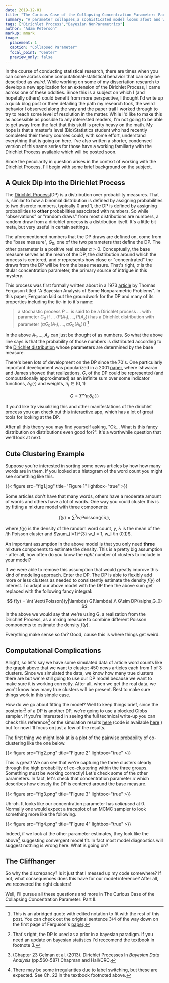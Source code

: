 ```yaml
---
date: 2019-12-01
title: "The Curious Case of the Collapsing Concentration Parameter: Part I"
summary: "A parameter collapses,a sophisticated model looms afoot and we find the start of a trail of clues in this unexpected mystery."
tags: ["Dirichlet Process","Bayesian NonParametrics"]
author: "Adam Peterson"
markup: mmark
image:
  placement: 1
  caption: "Collapsed Parameter"
  focal_point: "Center"
  preview_only: false
---
```


In the course of conducting statistical research, there are times when you can come across some computational-statistical behavior that can only be described as *weird*.
While working on some of my dissertation research to develop a new application for an extension of the Dirichlet Process,
I came across one of these oddities.  Since this is a subject on which I (and hopefully others) could benefit from more perspective, I thought I'd
write up a quick blog post or three detailing the path my research took, the weird behavior I observed along the way and the paper trail I worked through
to try to reach some level of resolution in the matter. While I'd like to make this as accessible as possible to any interested readers,
I'm not going to be able to get away from the fact that this stuff is pretty heavy on the math. My hope is that a master's level (Bio)Statistics student
who had recently completed their theory courses could, with some effort, understand everything that is going on here. I've also written a 
shorter, condensed version of this same series for those have a working familiarty with the Dirichlet Process available which will be posted soon.

Since the peculiarity in question arises in the context of working with the Dirichlet Process, I'll begin with some brief background on the subject.


## A Quick Dip into the Dirichlet Process

The [Dirichlet Process](https://en.wikipedia.org/wiki/Dirichlet_process)(DP) is a distribution over probability measures. That is, similar
to how a binomial distribution is defined by assigning probabilities to two discrete numbers, typically 0 and 1, the DP is defined 
by assigning probabilities to **other** probabilities associated with numbers. So while "observations" or "random draws" from most distributions
are numbers, a random draw from a dirichlet process is a distribution itself.  It's a little bit meta, but very useful in certain settings.

The aforementioned numbers that the DP draws are defined on, come from the "base measure", $G_0$, one of the two parameters that define the DP. The other parameter is a positive real
scalar $\alpha >0$. Conceptually, the base measure serves as the mean of the DP, the distribution around which the process is centered, and
$\alpha$ represents how close or "concentrated" the draws from the DP will be from the base measure. That's right, $\alpha$ is the titular concentration parameter, the 
primary source of intrigue in this mystery.

This process was first formally written about in a 1973 [article](https://www.jstor.org/stable/2958008?seq=1#metadata_info_tab_contents) by Thomas Ferguson titled 
"A Bayesian Analysis of Some Nonparametric Problems". In this paper, Ferguson laid out the groundwork for the DP and many of its properties including the 
tie-in to it's name:

> a stochastic process $P$ ... is said to be a Dirichlet process ... with parameter $G_0$ if ... $(P(A_1),...,P(A_k))$ has a Dirichlet distribution with parameter ($\alpha G_0(A_1),...,\alpha G_0(A_k)))$ [^1]

In the above $A_1,...,A_k$ can just be thought of as numbers. So what the above line says is that the probability of those numbers is distributed according to the [Dirichlet distribution](https://en.wikipedia.org/wiki/Dirichlet_distribution)
whose parameters are determined by the base measure.

There's been lots of development on the DP since the 70's. One particularly important development was popularized in a 2001 [paper](http://people.ee.duke.edu/~lcarin/Yuting3.3.06.pdf), where Ishwaran and James showed that realizations, $G$, 
of the DP could be represented (and computationally approximated) as an infinite sum over some indicator functions, $\delta_{\theta}(\cdot)$ and weights, $\pi_l \in (0,1)$  

$$
G  = \sum^\infty \pi_l \delta_{\theta}(\cdot)
$$

If you'd like try visualizing this and other manifestations of the dirichlet process you can check out this [interactive app](https://stablemarkets.shinyapps.io/dpmixapp/), which has a lot of great tools for looking at the DP.

After all this theory you may find yourself asking, "Ok... What is this fancy distribution on distributions even good for?". It's a worthwhile question that we'll look at next.


## Cute Clustering Example

Suppose you're interested in sorting some news articles by how how many words are in them.
If you looked at a histogram of the word count you might see something like this.

{{< figure src="fig1.jpg" title="Figure 1" lightbox="true" >}}

Some articles don't have that many words, others have a moderate amount of words and others have a lot of words. One way you could cluster this is by
fitting a mixture model with three components:

$$
f(y) = \sum^{3} w_l \text{Poisson}(y|\lambda_l),
$$

where $f(y)$ is the density of the random word count, $y$, $\lambda$ is the mean of the $l$th Poisson cluster and $\sum_{l=1}^{3} w_l = 1, w_l \in (0,1)$.

An important assumption in the above model is that you only need **three** mixture components to estimate the density. This is a pretty big assumption - 
after all, how often do you know the *right* number of clusters to include in your model? 

If we were able to remove this assumption that would greatly improve this kind of modeling approach. Enter the DP.  The DP is able to flexibly add more 
or less clusters as needed to consistently estimate the density $f(y)$ of interest. To adapt our above model with the DP then the above sum get replaced with the following
fancy integral:

$$
f(y) = \int \text{Poisson}(y|\lambda) G(\lambda).\\
G\sim DP(\alpha,G_0)
$$
In the above we would say that we're using G, a realization from the Dirichlet Process, as a mixing measure to combine different Poisson components to estimate the density $f(y)$.


Everything make sense so far? Good, cause this is where things get weird.


## Computational Complications 


Alright, so let's say we have some simulated data of article word counts like the graph above that we want to cluster: 450 news articles each from 1 of 3 clusters. 
Since we simulated the data, we know how many true clusters there are but we're still going to use our DP model because we want to make sure it is working correctly. 
After all, when we get the real data, we won't know how many true clusters will be present. Best to make sure things work in this simple case. 

How do we go about fitting the model? Well to keep things brief, since the posterior[^2] of a DP is  another DP, we're going to use a blocked Gibbs sampler. If you're 
interested in seeing the full technical write-up you can check this reference[^3] or the simulation results [here](https://drive.google.com/file/d/18EZrw0hak00vXi2W5XUOl0Xz8n5w34x8/view?usp=sharing) (code is available [here](https://github.com/apeterson91/BEFcluster/blob/dad230313386839600fd63868022e79d928d5da7/src/rcppeigen_hello_world.cpp) )
but for now I'll focus on just a few of the results.

The first thing we might look at is a plot of the pairwise probability of co-clustering like the one below.

{{< figure src="fig2.png" title="Figure 2" lightbox="true" >}}

This is great! We can see that we're captuing the three clusters clearly through the high probability of co-clustering within the three groups. Something must be working correctly!
Let's check some of the other parameters. In fact, let's check that concentration parameter $\alpha$ which describes how closely the DP is centered around the base measure.

{{< figure src="fig3.png" title="Figure 3" lightbox="true" >}}

Uh-oh. It looks like our concentration parameter has *collapsed* at 0. Normally one would expect a traceplot of an MCMC sampler to look something more like the following.

{{< figure src="fig4.png" title="Figure 4" lightbox="true" >}}

Indeed, if we look at the other parameter estimates, they look like the above[^4] suggesting convergent model fit. In fact most model diagnostics will suggest nothing is wrong here.
What is going on?

## The Cliffhanger
So why the discrepancy? Is it just that I messed up my code somewhere? If not, what consequences does this have for our model inference? After all, we recovered the right clusters!

Well, I'll pursue all these questions and more in The Curious Case of the Collapsing Concentration Parameter: Part II.



[^1]: This is an abridged quote with edited notation to fit with the rest of this post. You can check out the original sentence 3/4 of the way down on the first page of Ferguson's [paper](https://www.jstor.org/stable/2958008?seq=1#metadata_info_tab_contents).
[^2]: That's right, the DP is used as a prior in a bayesian paradigm. If you need an update on bayesian statistics I'd reccomend the textbook in footnote 3. 
[^3]: (Chapter 23 Gelman et al. (2013). Dirichlet Processes In *Bayesian Data Analysis* (pp.560-587) Chapman and Hall/CRC.
[^4]: There may be some irregularities due to label switching, but these are expected. See Ch. 22 in the textbook footnoted above.
